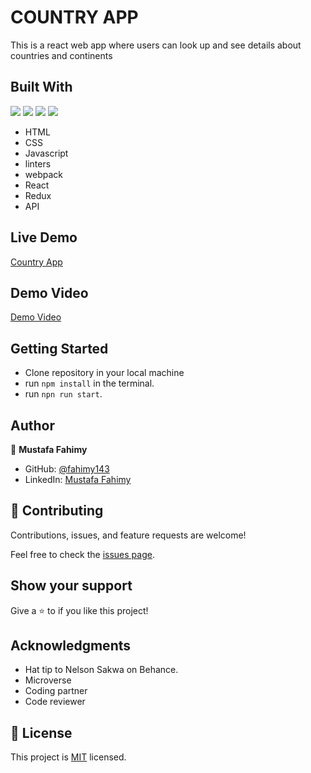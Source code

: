 # COUNTRY APP

This is a react web app where users can look up and see details about countries and continents


## Built With
![](https://img.shields.io/badge/-HTML-orange) ![](https://img.shields.io/badge/-CSS-blue) ![](https://img.shields.io/badge/-JavaScript-yellow) ![](https://img.shields.io/badge/-React-cyan)

- HTML
- CSS
- Javascript
- linters
- webpack
- React
- Redux
- API

## Live Demo 

[Country App](https://stupendous-klepon-6b06f0.netlify.app)

## Demo Video

[Demo Video](https://www.loom.com/share/e73e6a5df5b2463db165293bcf33346f)

## Getting Started
- Clone repository in your local machine
- run `npm install` in the terminal.
- run `npn run start`.

## Author

👤 **Mustafa Fahimy**

- GitHub: [@fahimy143](https://github.com/fahimy143)
- LinkedIn: [Mustafa Fahimy](https://www.linkedin.com/in/mustafa-fahimy-307566236/)

## 🤝 Contributing

Contributions, issues, and feature requests are welcome!

Feel free to check the [issues page](https://github.com/fahimy143/math-magician/issues).

## Show your support

Give a ⭐️ to if you like this project!


## Acknowledgments

- Hat tip to Nelson Sakwa on Behance.
- Microverse
- Coding partner
- Code reviewer

## 📝 License

This project is [MIT](https://github.com/fahimy143/bookstroe-react-app/blob/Dev/LICENSE.md) licensed.